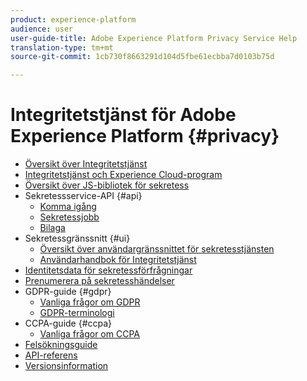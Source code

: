 ```yaml
---
product: experience-platform
audience: user
user-guide-title: Adobe Experience Platform Privacy Service Help
translation-type: tm+mt
source-git-commit: 1cb730f8663291d104d5fbe61ecbba7d0103b75d

---
```



# Integritetstjänst för Adobe Experience Platform {#privacy}

* [Översikt över Integritetstjänst](home.md)
* [Integritetstjänst och Experience Cloud-program](experience-cloud-apps.md)
* [Översikt över JS-bibliotek för sekretess](js-library.md)
* Sekretessservice-API {#api}
   * [Komma igång](api/getting-started.md)
   * [Sekretessjobb](api/privacy-jobs.md)
   * [Bilaga](api/appendix.md)
* Sekretessgränssnitt {#ui}
   * [Översikt över användargränssnittet för sekretesstjänsten](ui/overview.md)
   * [Användarhandbok för Integritetstjänst](ui/user-guide.md)
* [Identitetsdata för sekretessförfrågningar](identity-data.md)
* [Prenumerera på sekretesshändelser](privacy-events.md)
* GDPR-guide {#gdpr}
   * [Vanliga frågor om GDPR](gdpr/faq.md)
   * [GDPR-terminologi](gdpr/terminology.md)
* CCPA-guide {#ccpa}
   * [Vanliga frågor om CCPA](ccpa/faq.md)
* [Felsökningsguide](troubleshooting-guide.md)
* [API-referens](https://www.adobe.io/apis/experiencecloud/gdpr/api-reference.html)
* [Versionsinformation](release-notes.md)
